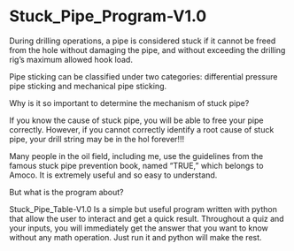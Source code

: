 # Stuck_Pipe_Program-V1.0
During drilling operations, a pipe is considered stuck if it cannot be freed from the hole without damaging the pipe, and without exceeding the drilling rig’s maximum allowed hook load. 

Pipe sticking can be classified under two categories: differential pressure pipe sticking and mechanical pipe sticking.

Why is it so important to determine the mechanism of stuck pipe?

If you know the cause of stuck pipe, you will be able to free your pipe correctly. However, if you cannot correctly identify a root cause of stuck pipe, your drill string may be in the hol forever!!!

Many people in the oil field, including me, use the guidelines from the famous stuck pipe prevention book, named “TRUE,” which belongs to Amoco. It is extremely useful and so easy to understand.

But what is the program about?

Stuck_Pipe_Table-V1.0 Is a simple but useful program written with python that allow the user to interact and get a quick result. Throughout a quiz and your inputs, you will immediately get the answer that you want to know without any math operation. Just run it and python will make the rest.

